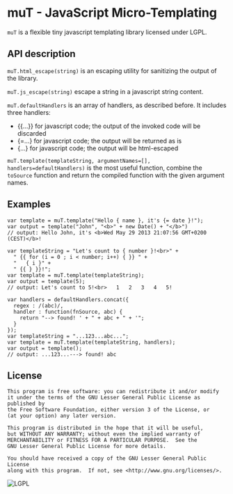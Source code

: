 muT - JavaScript Micro-Templating
=================================

```muT``` is a flexible tiny javascript templating library licensed under LGPL.

API description
---------------

```muT.html_escape(string)``` is an escaping utility for sanitizing the output
of the library.

```muT.js_escape(string)``` escape a string in a javascript string content.

```muT.defaultHandlers``` is an array of handlers, as described before. It
includes three handlers:

* {{...}} for javascript code; the output of the invoked code will be discarded
* {=...} for javascript code; the output will be returned as is
* {...} for javascript code; the output will be html-escaped

```muT.template(templateString, argumentNames=[], handlers=defaultHandlers)```
is the most useful function, combine the ```toSource``` function and return the
compiled function with the given argument names.


Examples
--------

```
var template = muT.template("Hello { name }, it's {= date }!");
var output = template("John", "<b>" + new Date() + "</b>")
// output: Hello John, it's <b>Wed May 29 2013 21:07:56 GMT+0200 (CEST)</b>!
```

```
var templateString = "Let's count to { number }!<br>" +
  " {{ for (i = 0 ; i < number; i++) { }} " +
  "   { i }" +
  " {{ } }}!";
var template = muT.template(templateString);
var output = template(5);
// output: Let's count to 5!<br>   1   2   3   4   5!
````

```
var handlers = defaultHandlers.concat({
  regex : /(abc)/,
  handler : function(fnSource, abc) {
    return "--> found! ' + " + abc + " + '";
  }
});
var templateString = "...123...abc...";
var template = muT.template(templateString, handlers);
var output = template();
// output: ...123...---> found! abc
```

License
-------
```
This program is free software: you can redistribute it and/or modify
it under the terms of the GNU Lesser General Public License as published by
the Free Software Foundation, either version 3 of the License, or
(at your option) any later version.

This program is distributed in the hope that it will be useful,
but WITHOUT ANY WARRANTY; without even the implied warranty of
MERCHANTABILITY or FITNESS FOR A PARTICULAR PURPOSE.  See the
GNU Lesser General Public License for more details.

You should have received a copy of the GNU Lesser General Public License
along with this program.  If not, see <http://www.gnu.org/licenses/>.
```
![LGPL](https://www.gnu.org/graphics/lgplv3-147x51.png)
